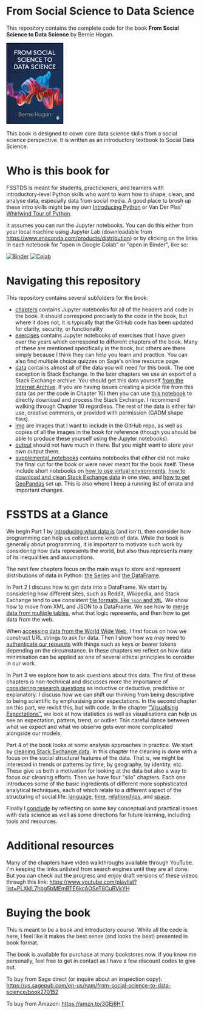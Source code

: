 # From Social Science to Data Science

This repository contains the complete code for the book **From Social Science to Data Science** by Bernie Hogan. 

![Cover image](img/fsstds_book_cover_small.jpg)

This book is designed to cover core data science skills from a social science perspective. It is written as an introductory textbook to Social Data Science. 

# Who is this book for
FSSTDS is meant for students, practicioners, and learners with introductory-level Python skills who want to learn how to shape, clean, and analyse data, especially data from social media. A good place to brush up these intro skills might be my own [Introducing Python]() or Van Der Plas' [Whirlwind Tour of Python](https://github.com/berniehogan/IntroducingPython). 

It assumes you can run the Jupyter notebooks. You can do this either from your local machine using Jupyter Lab (downloadable from https://www.anaconda.com/products/distribution) or by clicking on the links in each notebook for "open in Google Colab" or "open in Binder", like so: 

[![Binder](https://mybinder.org/badge.svg)](https://mybinder.org/v2/gh/berniehogan/fsstds/master?filepath=chapters%2FCh.00.Prologue.ipynb)
[![Colab](https://colab.research.google.com/assets/colab-badge.svg)](https://colab.research.google.com/github/berniehogan/fsstds/blob/master/chapters/Ch.00.Prologue.ipynb)


# Navigating this repository
This repository contains several subfolders for the book:

- [chapters](chapters) contains Jupyter notebooks for all of the headers and code in the book. It should correspond precisely to the code in the book, but where it does not, it is typically that the GitHub code has been updated for clarity, security, or functionality 
- [exercises](exercises) contains Jupyter notebooks of exercises that I have given over the years which correspond to different chapters of the book. Many of these are mentioned specifically in the book, but others are there simply because I think they can help you learn and practice. You can also find multiple choice quizzes on Sage's online resource page. 
- [data](data) contains almost all of the data you will need for this book. The one exception is Stack Exchange. In the later chapters we use an export of a Stack Exchange archive. You should get this data yourself [from the Internet Archive](https://archive.org/download/stackexchange). If you are having issues creating a pickle file from this data (as per the code in Chapter 10) then you can use [this notebook](supplemental_notebooks/Ch.supp.StackExchangeDownload.ipynb) to directly download and process the Stack Exchange. I recommend walking through Chapter 10 regardless. The rest of the data is either fair use, creative commons, or provided with permission (GADM shape files).  
- [img](img) are images that I want to include in the GitHub repo, as well as copies of all the images in the book for reference (though you should be able to produce these yourself using the Jupyter notebooks). 
- [output](output) should not have much in there. But you might want to store your own output there.
- [supplemental_notebooks](supplemental_notebooks) contains notebooks that either did not make the final cut for the book or were never meant for the book itself. These include short notebooks on [how to use virtual environments](), [how to download and clean Stack Exchange data]() in one step, and [how to get GeoPandas]() set up. This is also where I keep a running list of errata and important changes.


# FSSTDS at a Glance

We begin Part 1 by [introducing what data is](chapters/Ch.01.Introduction.ipynb) (and isn't), then consider how programming can help us collect some kinds of data. While the book is generally about programming, it is important to motivate such work by considering how data represents the world, but also thus represents many of its inequalities and assumptions. 

The next few chapters focus on the main ways to store and represent distributions of data in Python: [the Series](chapters/Ch.02.WranglingI_TheSeries.ipynb) and [the DataFrame](chapters/Ch.03.WranglingII_TheDataFrame.ipynb). 

In Part 2 I discuss how to get data into a DataFrame. We start by considering how different sites, such as Reddit, Wikipedia, and Stack Exchange tend to use consistent [file formats, like `json` and `XML`](chapters/Ch.04.FileTypes.ipynb). We show how to move from XML and JSON to a DataFrame. We see how to [merge data from multiple tables](chapters/Ch.05.MergingAndSQL.ipynb), what that logic represents, and then how to get data from the web. 

When [accessing data from the World Wide Web](chapters/Ch.06.Accessing.ipynb), I first focus on how we construct URL strings to ask for data. Then I show how we may need to [authenticate our requests](chapters/Ch.07.APIsRedditTwitter.ipynb) with things such as keys or bearer tokens depending on the circumstance. In these chapters we reflect on how data minimisation can be applied as one of several ethical principles to consider in our work.  

In Part 3 we explore how to ask questions about this data. The first of these chapters is non-technical and discusses more the importance of [considering research questions](chapters/Ch.08.ResearchQuestions.ipynb) as inductive or deductive, predictive or explanatory. I discuss how we can shift our thinking from being descriptive to being scientific by emphasising prior expectations. In the second chapter on this part, we revisit this, but with code. In the chapter ["Visualising Expectations"](chapters/Ch.09.VisualizingExpectations.ipynb), we look at how statistics as well as visualisations can help us see an expectation, pattern, trend, or outlier. This careful dance between what we expect and what we observe gets ever more complicated alongside our models. 

Part 4 of the book looks at some analysis approaches in practice. We start by [cleaning Stack Exchange data](Ch.10.Cleaning.ipynb). In this chapter the cleaning is done with a focus on the social structural features of the data. That is, we might be interested in trends or patterns by time, by geography, by identity, etc. These give us both a motivation for looking at the data but also a way to focus our cleaning efforts.  Then we have four "silo" chapters. Each one introduces some of the basic ingredients of different more sophisticated analytical techniques, each of which relate to a different aspect of the structuring of social life: [language](chapters/Ch.11.NLP.ipynb), [time](chapters/Ch.12.TimeSeries.ipynb), [relationships](chapters/Ch.13.NetworkAnalysis.ipynb), and [space](chapters/Ch.14.Geography.ipynb). 

Finally I [conclude](chapters/Ch.15.Conclusion.ipynb) by reflecting on some key conceptual and practical issues with data science as well as some directions for future learning, including tools and resources. 

# Additional resources

Many of the chapters have video walkthroughs available through YouTube. I'm keeping the links unlisted from search engines until they are all done. But you can check out the progress and enjoy draft versions of these videos through this link: https://www.youtube.com/playlist?list=PLXklL7hbg5bMEmBTE6kcAOSeT8CuRVkYH 


# Buying the book

This is meant to be a book and introductory course. While all the code is here, I feel like it makes the best sense (and looks the best) presented in book format. 

The book is available for purchase at many bookstores now. If you know me personally, feel free to get in contact as I have a few discount codes to give out.

To buy from Sage direct (or inquire about an inspection copy): https://us.sagepub.com/en-us/nam/from-social-science-to-data-science/book270152 

To buy from Amazon: https://amzn.to/3GEj6HT 